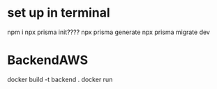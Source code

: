 # set up in terminal
npm i
npx prisma init????
npx prisma generate
npx prisma migrate dev
# BackendAWS


<!-- DOCKER BABY -->
docker build -t backend .
docker run 